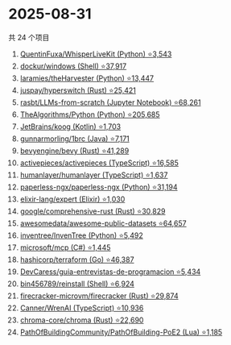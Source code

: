 # 2025-08-31

共 24 个项目

<!-- BEGIN GITHUB -->
<!-- 最后更新时间 2025-08-31 19:06:40 +0800 -->
1. [QuentinFuxa/WhisperLiveKit (Python) ⭐3,543](https://github.com/QuentinFuxa/WhisperLiveKit)
1. [dockur/windows (Shell) ⭐37,917](https://github.com/dockur/windows)
1. [laramies/theHarvester (Python) ⭐13,447](https://github.com/laramies/theHarvester)
1. [juspay/hyperswitch (Rust) ⭐25,421](https://github.com/juspay/hyperswitch)
1. [rasbt/LLMs-from-scratch (Jupyter Notebook) ⭐68,261](https://github.com/rasbt/LLMs-from-scratch)
1. [TheAlgorithms/Python (Python) ⭐205,685](https://github.com/TheAlgorithms/Python)
1. [JetBrains/koog (Kotlin) ⭐1,703](https://github.com/JetBrains/koog)
1. [gunnarmorling/1brc (Java) ⭐7,171](https://github.com/gunnarmorling/1brc)
1. [bevyengine/bevy (Rust) ⭐41,289](https://github.com/bevyengine/bevy)
1. [activepieces/activepieces (TypeScript) ⭐16,585](https://github.com/activepieces/activepieces)
1. [humanlayer/humanlayer (TypeScript) ⭐1,637](https://github.com/humanlayer/humanlayer)
1. [paperless-ngx/paperless-ngx (Python) ⭐31,194](https://github.com/paperless-ngx/paperless-ngx)
1. [elixir-lang/expert (Elixir) ⭐1,030](https://github.com/elixir-lang/expert)
1. [google/comprehensive-rust (Rust) ⭐30,829](https://github.com/google/comprehensive-rust)
1. [awesomedata/awesome-public-datasets ⭐64,657](https://github.com/awesomedata/awesome-public-datasets)
1. [inventree/InvenTree (Python) ⭐5,492](https://github.com/inventree/InvenTree)
1. [microsoft/mcp (C#) ⭐1,445](https://github.com/microsoft/mcp)
1. [hashicorp/terraform (Go) ⭐46,387](https://github.com/hashicorp/terraform)
1. [DevCaress/guia-entrevistas-de-programacion ⭐5,434](https://github.com/DevCaress/guia-entrevistas-de-programacion)
1. [bin456789/reinstall (Shell) ⭐6,924](https://github.com/bin456789/reinstall)
1. [firecracker-microvm/firecracker (Rust) ⭐29,874](https://github.com/firecracker-microvm/firecracker)
1. [Canner/WrenAI (TypeScript) ⭐10,936](https://github.com/Canner/WrenAI)
1. [chroma-core/chroma (Rust) ⭐22,690](https://github.com/chroma-core/chroma)
1. [PathOfBuildingCommunity/PathOfBuilding-PoE2 (Lua) ⭐1,185](https://github.com/PathOfBuildingCommunity/PathOfBuilding-PoE2)
<!-- END GITHUB -->